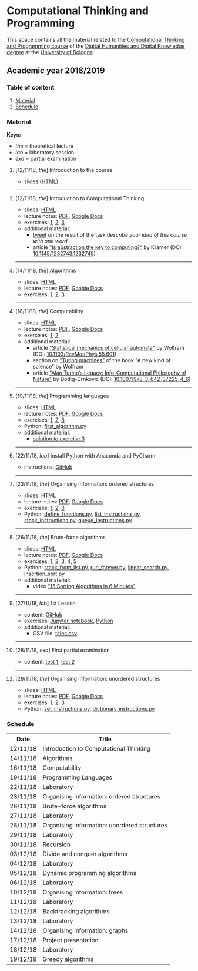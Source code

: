 # Computational Thinking and Programming

This space contains all the material related to the [Computational Thinking and Programming course](http://www.artshumanitiesculturalheritage.unibo.it/en/programmes/course-unit-catalogue/course-unit/2018/424624) of the [Digital Humanities and Digital Knowledge degree](https://corsi.unibo.it/2cycle/DigitalHumanitiesKnowledge) at the [University of Bologna](http://www.unibo.it/en).

## Academic year 2018/2019

### Table of content

1. [Material](#material)
2. [Schedule](#schedule)

### Material

**Keys:** 
* *the* = theoretical lecture
* *lab* = laboratory session
* *exa* = partial examination

1. [12/11/18, *the*] Introduction to the course
   * slides ([HTML](https://comp-think.github.io/2018-2019/slides/00%20-%20Course%20introduction.html))
   <hr />
2. [12/11/18, *the*] Introduction to Computational Thinking 
   * slides: [HTML](https://comp-think.github.io/2018-2019/slides/01%20-%20Introduction%20to%20Computational%20Thinking.html)
   * lecture notes: [PDF](https://comp-think.github.io/2018-2019/lecture-notes/01%20-%20Introduction%20to%20Computational%20Thinking.pdf), [Google Docs](https://tinyurl.com/comp-think-01)
   * exercises: [1](https://github.com/comp-think/2018-2019/issues/1), [2](https://github.com/comp-think/2018-2019/issues/2), [3](https://github.com/comp-think/2018-2019/issues/3)
   * additional material:
       * [tweet](https://twitter.com/essepuntato/status/1063745214706266113) on the result of the task *describe your idea of this course with one word*
       * article ["Is abstraction the key to computing?"](https://www.ics.uci.edu/~andre/informatics223s2007/kramer.pdf) by Kramer (DOI: [10.1145/1232743.1232745](https://doi.org/10.1145/1232743.1232745))
   <hr />

3. [14/11/18, *the*] Algorithms
    * slides: [HTML](https://comp-think.github.io/2018-2019/slides/02%20-%20Algorithms.html)
    * lecture notes: [PDF](https://comp-think.github.io/2018-2019/lecture-notes/02%20-%20Algorithms.pdf), [Google Docs](https://tinyurl.com/comp-think-02)
    * exercises: [1](https://github.com/comp-think/2018-2019/issues/4), [2](https://github.com/comp-think/2018-2019/issues/5), [3](https://github.com/comp-think/2018-2019/issues/6)
    <hr />

4. [16/11/18, *the*] Computability
    * slides: [HTML](https://comp-think.github.io/2018-2019/slides/03%20-%20Computability.html)
    * lecture notes: [PDF](https://comp-think.github.io/2018-2019/lecture-notes/03%20-%20Computability.pdf), [Google Docs](https://tinyurl.com/comp-think-03)
    * exercises: [1](https://github.com/comp-think/2018-2019/issues/7), [2](https://github.com/comp-think/2018-2019/issues/8)
    * additional material: 
        * article ["Statistical mechanics of cellular automata"](https://journals.aps.org/rmp/pdf/10.1103/RevModPhys.55.601) by Wolfram (DOI: [10.1103/RevModPhys.55.601](https://doi.org/10.1103/RevModPhys.55.601))
        * section on ["Turing machines"](https://www.wolframscience.com/nks/p184--turing-machines/) of the book "A new kind of science" by Wolfram
        * article ["Alan Turing’s Legacy: Info-Computational Philosophy of Nature"](https://arxiv.org/ftp/arxiv/papers/1207/1207.1033.pdf) by Dodig-Crnkovic (DOI: [10.1007/978-3-642-37225-4_6](https://doi.org/10.1007/978-3-642-37225-4_6))
    <hr />

5. [19/11/18, *the*] Programming languages
    * slides: [HTML](https://comp-think.github.io/2018-2019/slides/04%20-%20Programming%20languages.html)
    * lecture notes: [PDF](https://comp-think.github.io/2018-2019/lecture-notes/04%20-%20Programming%20languages.pdf), [Google Docs](https://tinyurl.com/comp-think-04)
    * exercises: [1](https://github.com/comp-think/2018-2019/issues/9), [2](https://github.com/comp-think/2018-2019/issues/10), [3](https://github.com/comp-think/2018-2019/issues/11)
    * Python: [first_algorithm.py](http://comp-think.github.io/2018-2019/python/first_algorithm.py)
    * additional material:
        * [solution to exercise 3](http://comp-think.github.io/2018-2019/python/first_algorithm_ex3.py)
    <hr />

6. [22/11/18, *lab*] Install Python with Anaconda and PyCharm
    * instructions: [GitHub](https://github.com/marilenadaquino/computational_thinking/tree/master/ay-2018-2019/1_lesson)
    <hr />

7. [23/11/18, *the*] Organising information: ordered structures
    * slides: [HTML](https://comp-think.github.io/2018-2019/slides/05%20-%20Organising%20information%20-%20ordered%20structures.html)
    * lecture notes: [PDF](https://comp-think.github.io/2018-2019/lecture-notes/05%20-%20Organising%20information%20-%20ordered%20structures.pdf), [Google Docs](https://tinyurl.com/comp-think-05)
    * exercises: [1](https://github.com/comp-think/2018-2019/issues/12), [2](https://github.com/comp-think/2018-2019/issues/13), [3](https://github.com/comp-think/2018-2019/issues/14)
    * Python: [define_functions.py](http://comp-think.github.io/2018-2019/python/define_functions.py), [list_instructions.py](http://comp-think.github.io/2018-2019/python/list_instructions.py), [stack_instructions.py](http://comp-think.github.io/2018-2019/python/stack_instructions.py), [queue_instructions.py](http://comp-think.github.io/2018-2019/python/queue_instructions.py)
    <hr />

8. [26/11/18, *the*] Brute-force algorithms
   * slides: [HTML](https://comp-think.github.io/2018-2019/slides/06%20-%20Brute-force%20algorithms.html)
   * lecture notes: [PDF](https://comp-think.github.io/2018-2019/lecture-notes/06%20-%20Brute-force%20algorithms.pdf), [Google Docs](https://tinyurl.com/comp-think-06)
   * exercises: [1](https://github.com/comp-think/2018-2019/issues/15), [2](https://github.com/comp-think/2018-2019/issues/16), [3](https://github.com/comp-think/2018-2019/issues/17), [4](https://github.com/comp-think/2018-2019/issues/18), [5](https://github.com/comp-think/2018-2019/issues/19)
   * Python: [stack_from_list.py](http://comp-think.github.io/2018-2019/python/stack_from_list.py), [run_forever.py](http://comp-think.github.io/2018-2019/python/run_forever.py), [linear_search.py](http://comp-think.github.io/2018-2019/python/linear_search.py), [insertion_sort.py](http://comp-think.github.io/2018-2019/python/insertion_sort.py)
   * additional material:
       * video ["15 Sorting Algorithms in 6 Minutes"](https://www.youtube.com/watch?v=kPRA0W1kECg)
   <hr />

9. [27/11/18, *lab*] 1st Lesson
    * content: [GitHub](https://github.com/marilenadaquino/computational_thinking/tree/master/ay-2018-2019/2_3_lesson)
    * exercises: [Jupyter notebook](https://github.com/marilenadaquino/computational_thinking/blob/master/ay-2018-2019/2_3_lesson/Exercise_2.ipynb), [Python](https://raw.githubusercontent.com/marilenadaquino/computational_thinking/master/ay-2018-2019/2_3_lesson/2_3_exercise.py) 
    * additional material:
        * CSV file: [titles.csv](https://github.com/marilenadaquino/computational_thinking/blob/master/ay-2018-2019/2_3_lesson/titles.csv)
    <hr />

10. [28/11/18, *exa*] First partial examination
    * content: [test 1](https://comp-think.github.io/2018-2019/exams/first-partial-examination-01.pdf), [test 2](https://comp-think.github.io/2018-2019/exams/first-partial-examination-02.pdf)
    <hr />

11. [28/11/18, *the*] Organising information: unordered structures
    * slides: [HTML](https://comp-think.github.io/2018-2019/slides/07%20-%20Organising%20information%20-%20unordered%20structures.html)
    * lecture notes: [PDF](https://comp-think.github.io/2018-2019/lecture-notes/07%20-%20Organising%20information%20-%20unordered%20structures.pdf), [Google Docs](https://tinyurl.com/comp-think-07)
    * exercises: [1](https://github.com/comp-think/2018-2019/issues/20), [2](https://github.com/comp-think/2018-2019/issues/21), [3](https://github.com/comp-think/2018-2019/issues/22)
    * Python: [set_instructions.py](http://comp-think.github.io/2018-2019/python/set_instructions.py), [dictionary_instructions.py](http://comp-think.github.io/2018-2019/python/dictionary_instructions.py)

### Schedule

<table>
    <tr><th>Date</th><th>Title</th></tr>
    <tr><td>12/11/18</td><td>Introduction to Computational Thinking</td></tr>
    <tr><td>14/11/18</td><td>Algorithms</td></tr>
    <tr><td>16/11/18</td><td>Computability</td></tr>
    <tr><td>19/11/18</td><td>Programming Languages</td></tr>
    <tr><td>22/11/18</td><td><span>Laboratory</span></td></tr>
    <tr><td>23/11/18</td><td>Organising information: ordered structures</td></tr>
    <tr><td>26/11/18</td><td>Brute-force algorithms</td></tr>
    <tr><td>27/11/18</td><td><span>Laboratory</span></td></tr>
    <tr><td>28/11/18</td><td>Organising information: unordered structures</td></tr>
    <tr><td>29/11/18</td><td><span>Laboratory</span></td></tr>
    <tr><td>30/11/18</td><td>Recursion</td></tr>
    <tr><td>03/12/18</td><td>Divide and conquer algorithms</td></tr>
    <tr><td>04/12/18</td><td><span>Laboratory</span></td></tr>
    <tr><td>05/12/18</td><td>Dynamic programming algorithms</td></tr>
    <tr><td>06/12/18</td><td><span>Laboratory</span></td></tr>
    <tr><td>10/12/18</td><td>Organising information: trees</td></tr>
    <tr><td>11/12/18</td><td><span>Laboratory</span></td></tr>
    <tr><td>12/12/18</td><td>Backtracking algorithms</td></tr>
    <tr><td>13/12/18</td><td><span>Laboratory</span></td></tr>
    <tr><td>14/12/18</td><td>Organising information: graphs</td></tr>
    <tr><td>17/12/18</td><td>Project presentation</td></tr>
    <tr><td>18/12/18</td><td><span>Laboratory</span></td></tr>
    <tr><td>19/12/18</td><td>Greedy algorithms</td></tr>
</table>
